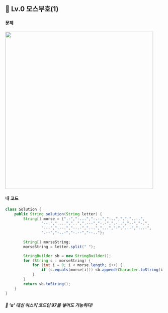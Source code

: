 ## 📍 Lv.0 모스부호(1) <br>

#### 문제 <br>
<img src="https://github.com/yejinsohn/TIL/assets/104317217/5c435db1-9a5f-444f-b32a-52dc81aaa84a" width="470" height="500"/>

#### 내 코드 <br>

```Java
class Solution {
    public String solution(String letter) {
        String[] morse = {".-","-...","-.-.","-..",".","..-.",
                "--.","....","..",".---","-.-",".-..","--","-.",
                "---",".--.","--.-",".-.","...","-","..-","...-",
                ".--","-..-","-.--","--.."};
        
        String[] morseString;
        morseString = letter.split(" ");

        StringBuilder sb = new StringBuilder();
        for (String s : morseString) {
            for (int i = 0; i < morse.length; i++) {
                if (s.equals(morse[i])) sb.append(Character.toString(i + 'a'));
            }
        }
        return sb.toString();
    }
}
```

##### 🌿 'a' 대신 아스키 코드인 97을 넣어도 가능하다!
